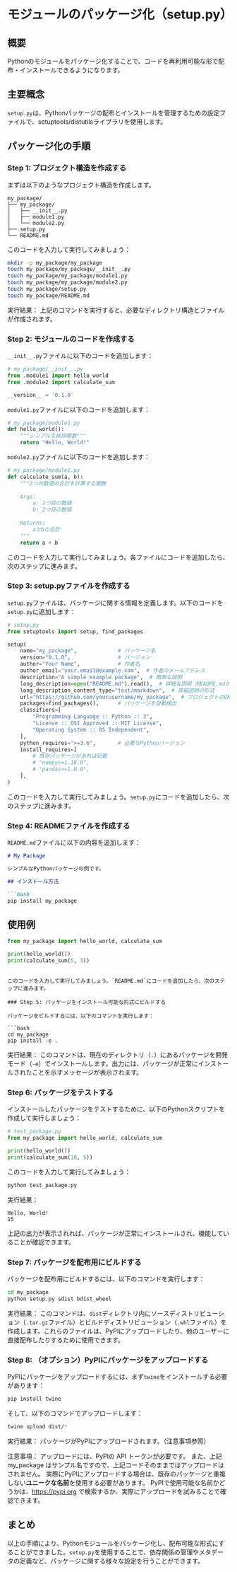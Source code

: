 # モジュールのパッケージ化（setup.py）

## 概要

Pythonのモジュールをパッケージ化することで、コードを再利用可能な形で配布・インストールできるようになります。

## 主要概念

`setup.py`は、Pythonパッケージの配布とインストールを管理するための設定ファイルで、setuptools/distutilsライブラリを使用します。

## パッケージ化の手順

### Step 1: プロジェクト構造を作成する

まずは以下のようなプロジェクト構造を作成します。

```
my_package/
├── my_package/
│   ├── __init__.py
│   ├── module1.py
│   └── module2.py
├── setup.py
└── README.md
```

このコードを入力して実行してみましょう：

```bash
mkdir -p my_package/my_package
touch my_package/my_package/__init__.py
touch my_package/my_package/module1.py
touch my_package/my_package/module2.py
touch my_package/setup.py
touch my_package/README.md
```

実行結果：
上記のコマンドを実行すると、必要なディレクトリ構造とファイルが作成されます。

### Step 2: モジュールのコードを作成する

`__init__.py`ファイルに以下のコードを追加します：

```python
# my_package/__init__.py
from .module1 import hello_world
from .module2 import calculate_sum

__version__ = '0.1.0'
```

`module1.py`ファイルに以下のコードを追加します：

```python
# my_package/module1.py
def hello_world():
    """シンプルな挨拶関数"""
    return "Hello, World!"
```

`module2.py`ファイルに以下のコードを追加します：

```python
# my_package/module2.py
def calculate_sum(a, b):
    """2つの数値の合計を計算する関数
    
    Args:
        a: 1つ目の数値
        b: 2つ目の数値
        
    Returns:
        aとbの合計
    """
    return a + b
```

このコードを入力して実行してみましょう。各ファイルにコードを追加したら、次のステップに進みます。

### Step 3: setup.pyファイルを作成する

`setup.py`ファイルは、パッケージに関する情報を定義します。以下のコードを`setup.py`に追加します：

```python
# setup.py
from setuptools import setup, find_packages

setup(
    name="my_package",             # パッケージ名
    version="0.1.0",               # バージョン
    author="Your Name",            # 作者名
    author_email="your.email@example.com",  # 作者のメールアドレス
    description="A simple example package",  # 簡単な説明
    long_description=open("README.md").read(),  # 詳細な説明（README.mdから読み込み）
    long_description_content_type="text/markdown",  # 詳細説明の形式
    url="https://github.com/yourusername/my_package",  # プロジェクトのURL
    packages=find_packages(),      # パッケージを自動検出
    classifiers=[
        "Programming Language :: Python :: 3",
        "License :: OSI Approved :: MIT License",
        "Operating System :: OS Independent",
    ],
    python_requires=">=3.6",       # 必要なPythonバージョン
    install_requires=[
        # 依存パッケージがあれば記載
        # "numpy>=1.18.0",
        # "pandas>=1.0.0",
    ],
)
```

このコードを入力して実行してみましょう。`setup.py`にコードを追加したら、次のステップに進みます。

### Step 4: READMEファイルを作成する

`README.md`ファイルに以下の内容を追加します：

```markdown
# My Package

シンプルなPythonパッケージの例です。

## インストール方法

```bash
pip install my_package
```

## 使用例

```python
from my_package import hello_world, calculate_sum

print(hello_world())
print(calculate_sum(5, 3))
```
```

このコードを入力して実行してみましょう。`README.md`にコードを追加したら、次のステップに進みます。

### Step 5: パッケージをインストール可能な形式にビルドする

パッケージをビルドするには、以下のコマンドを実行します：

```bash
cd my_package
pip install -e .
```

実行結果：
このコマンドは、現在のディレクトリ（`.`）にあるパッケージを開発モード（`-e`）でインストールします。出力には、パッケージが正常にインストールされたことを示すメッセージが表示されます。

### Step 6: パッケージをテストする

インストールしたパッケージをテストするために、以下のPythonスクリプトを作成して実行しましょう：

```python
# test_package.py
from my_package import hello_world, calculate_sum

print(hello_world())
print(calculate_sum(10, 5))
```

このコードを入力して実行してみましょう：

```bash
python test_package.py
```

実行結果：
```
Hello, World!
15
```

上記の出力が表示されれば、パッケージが正常にインストールされ、機能していることが確認できます。

### Step 7: パッケージを配布用にビルドする

パッケージを配布用にビルドするには、以下のコマンドを実行します：

```bash
cd my_package
python setup.py sdist bdist_wheel
```

実行結果：
このコマンドは、`dist`ディレクトリ内にソースディストリビューション（`.tar.gz`ファイル）とビルドディストリビューション（`.whl`ファイル）を作成します。これらのファイルは、PyPIにアップロードしたり、他のユーザーに直接配布したりするために使用できます。

### Step 8: （オプション）PyPIにパッケージをアップロードする

PyPIにパッケージをアップロードするには、まず`twine`をインストールする必要があります：

```bash
pip install twine
```

そして、以下のコマンドでアップロードします：

```bash
twine upload dist/*
```

実行結果：
パッケージがPyPIにアップロードされます。（注意事項参照）

注意事項：
アップロードには、PyPIの API トークンが必要です。
また、上記 my_package はサンプル名ですので、上記コードそのままではアップロードはされません。
実際にPyPIにアップロードする場合は、既存のパッケージと重複しない**ユニークな名前**を使用する必要があります。
PyPIで使用可能な名前かどうかは、https://pypi.org で検索するか、実際にアップロードを試みることで確認できます。

## まとめ

以上の手順により、Pythonモジュールをパッケージ化し、配布可能な形式にすることができました。`setup.py`を使用することで、依存関係の管理やメタデータの定義など、パッケージに関する様々な設定を行うことができます。
